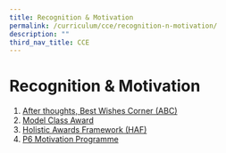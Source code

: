 ```yaml
---
title: Recognition & Motivation
permalink: /curriculum/cce/recognition-n-motivation/
description: ""
third_nav_title: CCE
---
```

**Recognition & Motivation**
============================


1. [After thoughts, Best Wishes Corner (ABC)](/curriculum/cce/recognition-n-motivation/after-thoughts-best-wishes-corner-abc/)
2. [Model Class Award](/curriculum/cce/recognition-n-motivation/model-class-award/)
3. [Holistic Awards Framework (HAF)](/curriculum/cce/recognition-n-motivation/holistic-awards-framework-haf/)
4. [P6 Motivation Programme](/curriculum/cce/recognition-n-motivation/p6-motivation-programme/)